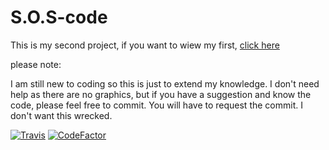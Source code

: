 # S.O.S-code
This is my second project, if you want to wiew my first,
[click here](https://github.com/Richienb/draco-fire)

please note:

I am still new to coding so this is just to extend my knowledge. I don't need help as there are no graphics, but if you have a suggestion and know the code, please feel free to commit. You will have to request the commit. I don't want this wrecked.


[![Travis](https://img.shields.io/travis/ShinyArceus1/SOS-Code.svg?style=for-the-badge)](https://travis-ci.org/ShinyArceus1/SOS-Code) [![CodeFactor](https://www.codefactor.io/repository/github/shinyarceus1/sos-code/badge/master?style=for-the-badge)](https://www.codefactor.io/repository/github/shinyarceus1/sos-code/overview/master)

